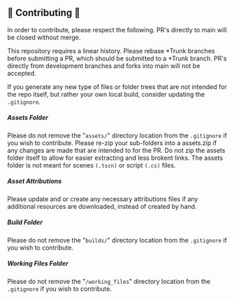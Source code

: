 ## 🔧 Contributing 💾
In order to contribute, please respect the following. PR's directly to main will be closed without merge.

This repository requires a linear history. Please rebase *Trunk branches before submitting a PR, which should be submitted to a *Trunk branch. PR's directly from development branches and forks into main will not be accepted.

If you generate any new type of files or folder trees that are not intended for the repo itself, but rather your own local build, consider updating the `.gitignore`.

##### Assets Folder
Please do not remove the "`assets/`" directory location from the `.gitignore` if you wish to contribute. 
Please re-zip your sub-folders into a assets.zip if any changes are made that are intended to for the PR. Do not zip the assets folder itself to allow for easier extracting and less brokent links.
The assets folder is not meant for scenes `(.tscn)` or script `(.cs)` files.

##### Asset Attributions
Please update and or create any necessary attributions files if any additional resources are downloaded, instead of created by hand.

##### Build Folder
Please do not remove the "`builds/`" directory location from the `.gitignore` if you wish to contribute.

##### Working Files Folder
Please do not remove the "`/working_files`" directory location from the `.gitignore` if you wish to contribute.